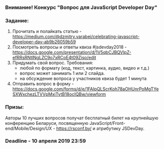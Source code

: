 ### Внимание! Конкурс "Вопрос для JavaScript Developer Day"

### Задание:
1. Прочитать и полайкать статью - https://medium.com/@dzmitry.varabei/celebrating-javascript-developer-day-ab9b26059b59
2. Посмотреть вопросы и ответы квиза #jsdevday2018 - https://docs.google.com/presentation/d/1V5qbCJBQVlpZ-efRRsRNtlNgLZC9o7xRCoE4t09Ziso/edit
3. Придумать свой вопрос. Требования:
   - любой по формату (код, текст, картинка, аудио, видео и т.д.) 
   - вопрос может занимать 1 или 2 слайда. 
   - на обсуждение вопроса у участников квиза будет 1 минута
4. Отправить вопрос в форму - https://docs.google.com/forms/d/e/1FAIpQLScrKoh78aOHUnrPoMgTYeSXWxchezLTVVpMxiTytB18ocIQBw/viewform

### Призы: 
Авторы 10 лучших вопросов получат бесплатный билет на крупнейшую конференцию Беларуси, посвященную JavaScript/Front-end/Mobile/Design/UX  - https://rsconf.by/ и атрибутику JSDevDay.

### Deadline - 10 апреля 2019 23:59

